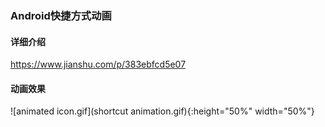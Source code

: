 ### Android快捷方式动画


#### 详细介绍
https://www.jianshu.com/p/383ebfcd5e07

#### 动画效果
![animated icon.gif](shortcut animation.gif){:height="50%" width="50%"}
